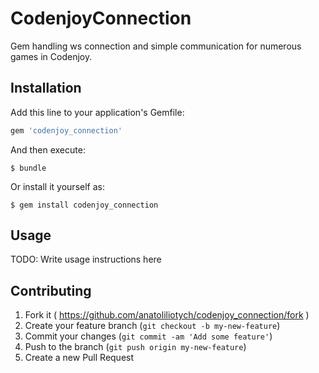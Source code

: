 # CodenjoyConnection

Gem handling ws connection and simple communication for numerous games in Codenjoy.

## Installation

Add this line to your application's Gemfile:

```ruby
gem 'codenjoy_connection'
```

And then execute:

    $ bundle

Or install it yourself as:

    $ gem install codenjoy_connection

## Usage

TODO: Write usage instructions here

## Contributing

1. Fork it ( https://github.com/anatoliliotych/codenjoy_connection/fork )
2. Create your feature branch (`git checkout -b my-new-feature`)
3. Commit your changes (`git commit -am 'Add some feature'`)
4. Push to the branch (`git push origin my-new-feature`)
5. Create a new Pull Request
